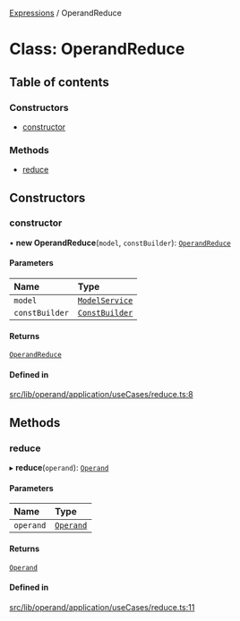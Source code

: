 [Expressions](../README.md) / OperandReduce

# Class: OperandReduce

## Table of contents

### Constructors

- [constructor](OperandReduce.md#constructor)

### Methods

- [reduce](OperandReduce.md#reduce)

## Constructors

### constructor

• **new OperandReduce**(`model`, `constBuilder`): [`OperandReduce`](OperandReduce.md)

#### Parameters

| Name | Type |
| :------ | :------ |
| `model` | [`ModelService`](../interfaces/ModelService.md) |
| `constBuilder` | [`ConstBuilder`](../interfaces/ConstBuilder.md) |

#### Returns

[`OperandReduce`](OperandReduce.md)

#### Defined in

[src/lib/operand/application/useCases/reduce.ts:8](https://github.com/expr-solver/3xpr/blob/2371f39/src/lib/operand/application/useCases/reduce.ts#L8)

## Methods

### reduce

▸ **reduce**(`operand`): [`Operand`](Operand.md)

#### Parameters

| Name | Type |
| :------ | :------ |
| `operand` | [`Operand`](Operand.md) |

#### Returns

[`Operand`](Operand.md)

#### Defined in

[src/lib/operand/application/useCases/reduce.ts:11](https://github.com/expr-solver/3xpr/blob/2371f39/src/lib/operand/application/useCases/reduce.ts#L11)
